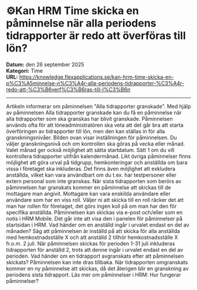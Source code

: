 # ⚙️Kan HRM Time skicka en påminnelse när alla periodens tidrapporter är redo att överföras till lön?

**Datum:** den 26 september 2025  
**Kategori:** Time  
**URL:** https://knowledge.flexapplications.se/kan-hrm-time-skicka-en-p%C3%A5minnelse-n%C3%A4r-alla-periodens-tidrapporter-%C3%A4r-redo-att-%C3%B6verf%C3%B6ras-till-l%C3%B6n

---

Artikeln informerar om påminnelsen "Alla tidrapporter granskade".
Med hjälp av påminnelsen
Alla tidrapporter granskade
kan du få en påminnelse när alla tidrapporter som ska granskas har blivit granskade.
Påminnelsen används ofta för att löneadministratören ska veta att det går bra att starta överföringen av tidrapporter till lön, men den kan ställas in för alla granskningsnivåer.
Bilden ovan visar inställningen för påminnelsen. Du väljer granskningsnivå och om kontrollen ska göras på vecka eller månad. Valet månad ger också möjlighet att sätta startdatum. Sätt 1 om du vill kontrollera tidrapporter utifrån kalendermånad.
Likt övriga påminnelser finns möjlighet att göra urval på tidgrupp, hemkonteringar och anställda om bara vissa i företaget ska inkluderas. Det finns även möjlighet att exkludera anställda, vilket kan vara användbart om du t.ex. har testpersoner eller extern personal som inte granskas.
När sista tidrapporten som berörs av påminnelsen har granskats kommer en påminnelse att skickas till de mottagare man angivit.
Mottagare kan vara enskilda användare eller användare som har en viss roll. Väljer ni att skicka till en roll räcker det att man har rollen för företaget, det görs ingen koll på om man har den för specifika anställda.
Påminnelsen kan skickas via e-post och/eller som en notis i HRM Mobile. Det går inte att visa den i panelen för påminnelser på startsidan i HRM.
Vad händer om en anställd ingår i urvalet endast en del av månaden?
Säg att påminnelsen är inställd på att skicka för alla anställda med hemkostnadsställe
X
och att anställd 2 tillhör hemkostnadsställe
X
fr.o.m. 2 juli.
När påminnelsen skickas för perioden 1-31 juli inkluderas tidrapporten för anställd 2, trots att denne ingår i urvalet endast en del av perioden.
Vad händer om en tidrapport avgranskats efter att påminnelsen skickats?
Påminnelsen kan inte dras tillbaka.
När tidrapporten omgranskats kommer en ny påminnelse att skickas, då det återigen blir en granskning av periodens sista tidrapport.
Läs mer om påminnelser i HRM:
Hur fungerar påminnelser?
